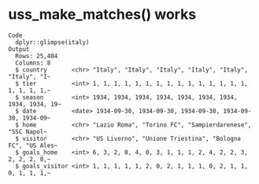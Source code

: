 # uss_make_matches() works

    Code
      dplyr::glimpse(italy)
    Output
      Rows: 25,404
      Columns: 8
      $ country       <chr> "Italy", "Italy", "Italy", "Italy", "Italy", "Italy", "I~
      $ tier          <int> 1, 1, 1, 1, 1, 1, 1, 1, 1, 1, 1, 1, 1, 1, 1, 1, 1, 1, 1,~
      $ season        <int> 1934, 1934, 1934, 1934, 1934, 1934, 1934, 1934, 1934, 19~
      $ date          <date> 1934-09-30, 1934-09-30, 1934-09-30, 1934-09-30, 1934-09~
      $ home          <chr> "Lazio Roma", "Torino FC", "Sampierdarenese", "SSC Napol~
      $ visitor       <chr> "US Livorno", "Unione Triestina", "Bologna FC", "US Ales~
      $ goals_home    <int> 6, 3, 2, 0, 4, 0, 3, 1, 1, 1, 2, 4, 2, 2, 3, 2, 2, 2, 0,~
      $ goals_visitor <int> 1, 1, 1, 1, 1, 2, 0, 2, 1, 1, 1, 0, 2, 1, 1, 0, 1, 1, 1,~

